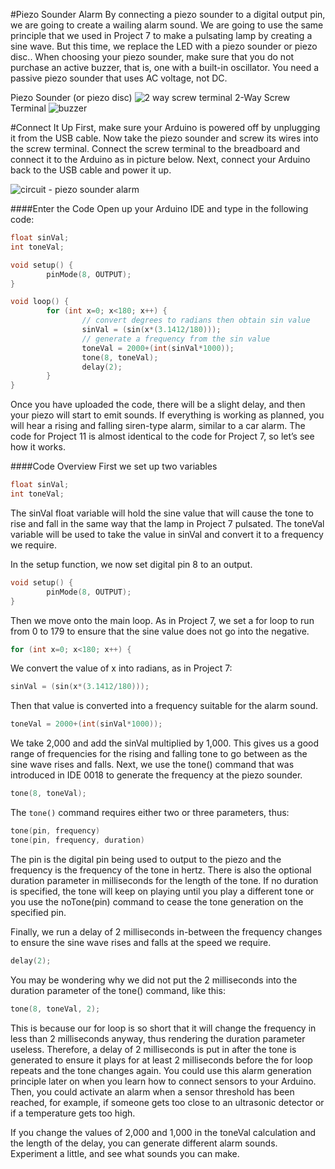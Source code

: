 #Piezo Sounder Alarm
By connecting a piezo sounder to a digital output pin, we are going to create a wailing alarm sound. We are going to use the same principle that we used in Project 7 to make a pulsating lamp by creating a sine wave. But this time, we replace the LED with a piezo sounder or piezo disc.. When choosing your piezo sounder, make sure that you do not purchase an active buzzer, that is, one with a built-in oscillator. You need a passive piezo sounder that uses AC voltage, not DC.

Piezo Sounder (or piezo disc)  ![2 way screw terminal](https://cloud.githubusercontent.com/assets/3673943/3595813/725d5000-0cbb-11e4-9b60-9fb0738f5e16.jpg)
2-Way Screw Terminal  ![buzzer](https://cloud.githubusercontent.com/assets/3673943/3595814/725dc3c8-0cbb-11e4-9ec4-db32d3b1e2d8.jpg)

#Connect It Up
First, make sure your Arduino is powered off by unplugging it from the USB cable. Now take the piezo sounder and screw its wires into the screw terminal. Connect the screw terminal to the breadboard and connect it to the Arduino as in picture below. Next, connect your Arduino back to the USB cable and power it up.

![circuit - piezo sounder alarm](https://cloud.githubusercontent.com/assets/3673943/3595832/b164ec0e-0cbb-11e4-9fcb-a081140ba67d.jpg)

####Enter the Code
Open up your Arduino IDE and type in the following code:

```c
float sinVal;
int toneVal;

void setup() {
        pinMode(8, OUTPUT);
}

void loop() {
        for (int x=0; x<180; x++) {
                // convert degrees to radians then obtain sin value
                sinVal = (sin(x*(3.1412/180)));
                // generate a frequency from the sin value
                toneVal = 2000+(int(sinVal*1000));
                tone(8, toneVal);
                delay(2);
        }
}
```

Once you have uploaded the code, there will be a slight delay, and then your piezo will start to emit sounds. If everything is working as planned, you will hear a rising and falling siren-type alarm, similar to a car alarm. The code for Project 11 is almost identical to the code for Project 7, so let’s see how it works.

####Code Overview
First we set up two variables

```c
float sinVal;
int toneVal;
```

The sinVal float variable will hold the sine value that will cause the tone to rise and fall in the same way that the lamp in Project 7 pulsated. The toneVal variable will be used to take the value in sinVal and convert it to a frequency we require.

In the setup function, we now set digital pin 8 to an output.
```c
void setup() {
        pinMode(8, OUTPUT);
}
```

Then we move onto the main loop. As in Project 7, we set a for loop to run from 0 to 179 to ensure that the sine value does not go into the negative.
```c
for (int x=0; x<180; x++) {

```
We convert the value of x into radians, as in Project 7:
```c
sinVal = (sin(x*(3.1412/180)));
```
Then that value is converted into a frequency suitable for the alarm sound.
```c
toneVal = 2000+(int(sinVal*1000));
```

We take 2,000 and add the sinVal multiplied by 1,000. This gives us a good range of frequencies for the rising and falling tone to go between as the sine wave rises and falls.
Next, we use the tone() command that was introduced in IDE 0018 to generate the frequency at the piezo sounder.
```c
tone(8, toneVal);
```
The `tone()` command requires either two or three parameters, thus:
```c
tone(pin, frequency)
tone(pin, frequency, duration)
```
The pin is the digital pin being used to output to the piezo and the frequency is the frequency of the tone in hertz. There is also the optional duration parameter in milliseconds for the length of the tone. If no duration is specified, the tone will keep on playing until you play a different tone or you use the noTone(pin) command to cease the tone generation on the specified pin.

Finally, we run a delay of 2 milliseconds in-between the frequency changes to ensure the sine wave rises and falls at the speed we require.
```c
delay(2);
```

You may be wondering why we did not put the 2 milliseconds into the duration parameter of the tone() command, like this:

```c
tone(8, toneVal, 2);
```

This is because our for loop is so short that it will change the frequency in less than 2 milliseconds anyway, thus rendering the duration parameter useless. Therefore, a delay of 2 milliseconds is put in after the tone is generated to ensure it plays for at least 2 milliseconds before the for loop repeats and the tone changes again.
You could use this alarm generation principle later on when you learn how to connect sensors to your Arduino. Then, you could activate an alarm when a sensor threshold has been reached, for example, if someone gets too close to an ultrasonic detector or if a temperature gets too high.

If you change the values of 2,000 and 1,000 in the toneVal calculation and the length of the delay, you can generate different alarm sounds. Experiment a little, and see what sounds you can make.
